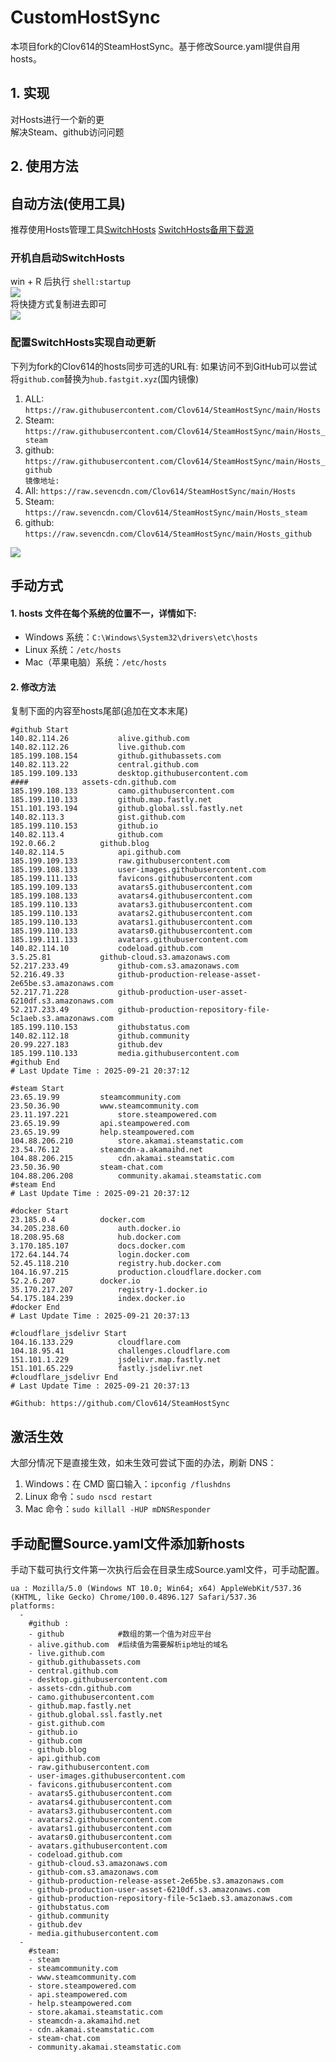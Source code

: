 # CustomHostSync
本项目fork的Clov614的SteamHostSync。基于修改Source.yaml提供自用hosts。

## 1. 实现
对Hosts进行一个新的更  
解决Steam、github访问问题

## 2. 使用方法
## 自动方法(使用工具)
推荐使用Hosts管理工具[SwitchHosts](https://github.com/oldj/SwitchHosts) 
[SwitchHosts备用下载源](https://nas.iaimi.info/s/nT5pb8jMQp32QwB)
### 开机自启动SwitchHosts
win + R 后执行 `shell:startup`    
![](/img/1.png)  
将快捷方式复制进去即可  
![](/img/2.png)  
### 配置SwitchHosts实现自动更新  
下列为fork的Clov614的hosts同步可选的URL有:
如果访问不到GitHub可以尝试将`github.com`替换为`hub.fastgit.xyz`(国内镜像)
1. ALL: `https://raw.githubusercontent.com/Clov614/SteamHostSync/main/Hosts`  
2. Steam: `https://raw.githubusercontent.com/Clov614/SteamHostSync/main/Hosts_steam`  
3. github: `https://raw.githubusercontent.com/Clov614/SteamHostSync/main/Hosts_github`    
`镜像地址:`
4. All: `https://raw.sevencdn.com/Clov614/SteamHostSync/main/Hosts`  
5. Steam: `https://raw.sevencdn.com/Clov614/SteamHostSync/main/Hosts_steam`  
6. github: `https://raw.sevencdn.com/Clov614/SteamHostSync/main/Hosts_github`  

![](/img/3.png)

## 手动方式
#### 1. hosts 文件在每个系统的位置不一，详情如下:
- Windows 系统：`C:\Windows\System32\drivers\etc\hosts`
- Linux 系统：`/etc/hosts`
- Mac（苹果电脑）系统：`/etc/hosts`

#### 2. 修改方法
复制下面的内容至hosts尾部(追加在文本末尾)

```
#github Start
140.82.114.26			alive.github.com
140.82.112.26			live.github.com
185.199.108.154			github.githubassets.com
140.82.113.22			central.github.com
185.199.109.133			desktop.githubusercontent.com
####			assets-cdn.github.com
185.199.108.133			camo.githubusercontent.com
185.199.110.133			github.map.fastly.net
151.101.193.194			github.global.ssl.fastly.net
140.82.113.3			gist.github.com
185.199.110.153			github.io
140.82.113.4			github.com
192.0.66.2			github.blog
140.82.114.5			api.github.com
185.199.109.133			raw.githubusercontent.com
185.199.108.133			user-images.githubusercontent.com
185.199.111.133			favicons.githubusercontent.com
185.199.109.133			avatars5.githubusercontent.com
185.199.108.133			avatars4.githubusercontent.com
185.199.110.133			avatars3.githubusercontent.com
185.199.110.133			avatars2.githubusercontent.com
185.199.110.133			avatars1.githubusercontent.com
185.199.110.133			avatars0.githubusercontent.com
185.199.111.133			avatars.githubusercontent.com
140.82.114.10			codeload.github.com
3.5.25.81			github-cloud.s3.amazonaws.com
52.217.233.49			github-com.s3.amazonaws.com
52.216.49.33			github-production-release-asset-2e65be.s3.amazonaws.com
52.217.71.228			github-production-user-asset-6210df.s3.amazonaws.com
52.217.233.49			github-production-repository-file-5c1aeb.s3.amazonaws.com
185.199.110.153			githubstatus.com
140.82.112.18			github.community
20.99.227.183			github.dev
185.199.110.133			media.githubusercontent.com
#github End
# Last Update Time : 2025-09-21 20:37:12 

#steam Start
23.65.19.99			steamcommunity.com
23.50.36.90			www.steamcommunity.com
23.11.197.221			store.steampowered.com
23.65.19.99			api.steampowered.com
23.65.19.99			help.steampowered.com
104.88.206.210			store.akamai.steamstatic.com
23.54.76.12			steamcdn-a.akamaihd.net
104.88.206.215			cdn.akamai.steamstatic.com
23.50.36.90			steam-chat.com
104.88.206.208			community.akamai.steamstatic.com
#steam End
# Last Update Time : 2025-09-21 20:37:12 

#docker Start
23.185.0.4			docker.com
34.205.238.60			auth.docker.io
18.208.95.68			hub.docker.com
3.170.185.107			docs.docker.com
172.64.144.74			login.docker.com
52.45.118.210			registry.hub.docker.com
104.16.97.215			production.cloudflare.docker.com
52.2.6.207			docker.io
35.170.217.207			registry-1.docker.io
54.175.184.239			index.docker.io
#docker End
# Last Update Time : 2025-09-21 20:37:13 

#cloudflare_jsdelivr Start
104.16.133.229			cloudflare.com
104.18.95.41			challenges.cloudflare.com
151.101.1.229			jsdelivr.map.fastly.net
151.101.65.229			fastly.jsdelivr.net
#cloudflare_jsdelivr End
# Last Update Time : 2025-09-21 20:37:13 

#Github: https://github.com/Clov614/SteamHostSync

```

## 激活生效
大部分情况下是直接生效，如未生效可尝试下面的办法，刷新 DNS：
1. Windows：在 CMD 窗口输入：`ipconfig /flushdns`
2. Linux 命令：`sudo nscd restart`
3. Mac 命令：`sudo killall -HUP mDNSResponder`  

## 手动配置Source.yaml文件添加新hosts  
手动下载可执行文件第一次执行后会在目录生成Source.yaml文件，可手动配置。  

```
ua : Mozilla/5.0 (Windows NT 10.0; Win64; x64) AppleWebKit/537.36 (KHTML, like Gecko) Chrome/100.0.4896.127 Safari/537.36
platforms:
  -
    #github :
    - github            #数组的第一个值为对应平台
    - alive.github.com  #后续值为需要解析ip地址的域名
    - live.github.com
    - github.githubassets.com
    - central.github.com
    - desktop.githubusercontent.com
    - assets-cdn.github.com
    - camo.githubusercontent.com
    - github.map.fastly.net
    - github.global.ssl.fastly.net
    - gist.github.com
    - github.io
    - github.com
    - github.blog
    - api.github.com
    - raw.githubusercontent.com
    - user-images.githubusercontent.com
    - favicons.githubusercontent.com
    - avatars5.githubusercontent.com
    - avatars4.githubusercontent.com
    - avatars3.githubusercontent.com
    - avatars2.githubusercontent.com
    - avatars1.githubusercontent.com
    - avatars0.githubusercontent.com
    - avatars.githubusercontent.com
    - codeload.github.com
    - github-cloud.s3.amazonaws.com
    - github-com.s3.amazonaws.com
    - github-production-release-asset-2e65be.s3.amazonaws.com
    - github-production-user-asset-6210df.s3.amazonaws.com
    - github-production-repository-file-5c1aeb.s3.amazonaws.com
    - githubstatus.com
    - github.community
    - github.dev
    - media.githubusercontent.com
  -
    #steam:
    - steam
    - steamcommunity.com
    - www.steamcommunity.com
    - store.steampowered.com
    - api.steampowered.com
    - help.steampowered.com
    - store.akamai.steamstatic.com
    - steamcdn-a.akamaihd.net
    - cdn.akamai.steamstatic.com
    - steam-chat.com
    - community.akamai.steamstatic.com
```
